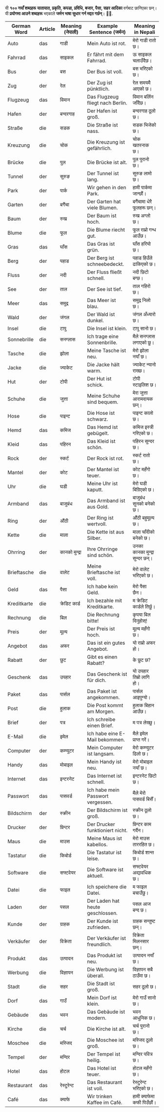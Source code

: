 
यी **१०० नयाँ शब्दहरू** **यातायात, प्रकृति, कपडा, प्रविधि, बजार, पैसा, सहर आदिका** वर्गबाट छानिएका छन्।  
यी **प्रयोगमा आउने शब्दहरू** भएकाले **जर्मन भाषा सुधार गर्न मद्दत गर्छन्**। 🚀😊.

| **German Word** | **Article** | **Meaning (नेपाली)** | **Example Sentence (जर्मन)**      | **Meaning in Nepali**           |
| --------------- | ----------- | -------------------- | --------------------------------- | ------------------------------- |
| Auto            | das         | गाडी                 | Mein Auto ist rot.                | मेरो गाडी रातो छ।               |
| Fahrrad         | das         | साइकल                | Er fährt mit dem Fahrrad.         | ऊ साइकल चलाउँदैछ।               |
| Bus             | der         | बस                   | Der Bus ist voll.                 | बस भरिएको छ।                    |
| Zug             | der         | रेल                  | Der Zug ist pünktlich.            | रेल समयमै आएको छ।               |
| Flugzeug        | das         | विमान                | Das Flugzeug fliegt nach Berlin.  | विमान बर्लिन जाँदैछ।            |
| Hafen           | der         | बन्दरगाह             | Der Hafen ist groß.               | बन्दरगाह ठूलो छ।                |
| Straße          | die         | सडक                  | Die Straße ist nass.              | सडक भिजेको छ।                   |
| Kreuzung        | die         | चोक                  | Die Kreuzung ist gefährlich.      | चोक खतरनाक छ।                   |
| Brücke          | die         | पुल                  | Die Brücke ist alt.               | पुल पुरानो छ।                   |
| Tunnel          | der         | सुरुङ                | Der Tunnel ist lang.              | सुरुङ लामो छ।                   |
| Park            | der         | पार्क                | Wir gehen in den Park.            | हामी पार्कमा जान्छौं।           |
| Garten          | der         | बगैंचा               | Der Garten hat viele Blumen.      | बगैंचामा धेरै फूलहरू छन्।       |
| Baum            | der         | रुख                  | Der Baum ist hoch.                | रुख अग्लो छ।                    |
| Blume           | die         | फूल                  | Die Blume riecht gut.             | फूल राम्रो गन्ध आउँछ।           |
| Gras            | das         | घाँस                 | Das Gras ist grün.                | घाँस हरियो छ।                   |
| Berg            | der         | पहाड                 | Der Berg ist schneebedeckt.       | पहाड हिउँले ढाकिएको छ।          |
| Fluss           | der         | नदी                  | Der Fluss fließt schnell.         | नदी छिटो बग्छ।                  |
| See             | der         | ताल                  | Der See ist tief.                 | ताल गहिरो छ।                    |
| Meer            | das         | समुद्र               | Das Meer ist blau.                | समुद्र निलो छ।                  |
| Wald            | der         | जंगल                 | Der Wald ist dunkel.              | जंगल अँध्यारो छ।                |
| Insel           | die         | टापु                 | Die Insel ist klein.              | टापु सानो छ।                    |
| Sonnebrille     | die         | सनग्लास              | Ich trage eine Sonnenbrille.      | मैले सनग्लास लगाएको छु।         |
| Tasche          | die         | झोला                 | Meine Tasche ist neu.             | मेरो झोला नयाँ छ।               |
| Jacke           | die         | ज्याकेट              | Die Jacke hält warm.              | ज्याकेट न्यानो राख्छ।           |
| Hut             | der         | टोपी                 | Der Hut ist schick.               | टोपी स्टाइलिश छ।                |
| Schuhe          | die         | जुत्ता               | Meine Schuhe sind bequem.         | मेरा जुत्ता आरामदायक छन्।       |
| Hose            | die         | पाइन्ट               | Die Hose ist schwarz.             | पाइन्ट कालो छ।                  |
| Hemd            | das         | कमिज                 | Das Hemd ist gebügelt.            | कमिज इस्त्री गरिएको छ।          |
| Kleid           | das         | पहिरन                | Das Kleid ist schön.              | पहिरन सुन्दर छ।                 |
| Rock            | der         | स्कर्ट               | Der Rock ist rot.                 | स्कर्ट रातो छ।                  |
| Mantel          | der         | कोट                  | Der Mantel ist teuer.             | कोट महँगो छ।                    |
| Uhr             | die         | घडी                  | Meine Uhr ist kaputt.             | मेरो घडी बिग्रिएको छ।           |
| Armband         | das         | बाजुबंध              | Das Armband ist aus Gold.         | बाजुबंध सुनको बनेको छ।          |
| Ring            | der         | औंठी                 | Der Ring ist wertvoll.            | औंठी बहुमूल्य छ।                |
| Kette           | die         | माला                 | Die Kette ist aus Silber.         | माला चाँदीको बनेको छ।           |
| Ohrring         | der         | कानको मुन्द्रा       | Ihre Ohrringe sind schön.         | उनका कानका मुन्द्रा सुन्दर छन्। |
| Brieftasche     | die         | वालेट                | Meine Brieftasche ist voll.       | मेरो वालेट भरिएको छ।            |
| Geld            | das         | पैसा                 | Ich habe kein Geld.               | मेरो पैसा छैन।                  |
| Kreditkarte     | die         | क्रेडिट कार्ड        | Ich bezahle mit Kreditkarte.      | म क्रेडिट कार्डले तिर्छु।       |
| Rechnung        | die         | बिल                  | Die Rechnung bitte!               | कृपया बिल दिनुहोस्!             |
| Preis           | der         | मूल्य                | Der Preis ist hoch.               | मूल्य महँगो छ।                  |
| Angebot         | das         | अफर                  | Das ist ein gutes Angebot.        | यो राम्रो अफर हो।               |
| Rabatt          | der         | छुट                  | Gibt es einen Rabatt?             | के छुट छ?                       |
| Geschenk        | das         | उपहार                | Das Geschenk ist für dich.        | यो उपहार तिम्रो लागि हो।        |
| Paket           | das         | पार्सल               | Das Paket ist angekommen.         | पार्सल आइपुग्यो।                |
| Post            | die         | हुलाक                | Die Post kommt am Morgen.         | हुलाक बिहान आउँछ।               |
| Brief           | der         | पत्र                 | Ich schreibe einen Brief.         | म पत्र लेख्छु।                  |
| E-Mail          | die         | इमेल                 | Ich habe eine E-Mail bekommen.    | मैले इमेल प्राप्त गरें।         |
| Computer        | der         | कम्प्युटर            | Mein Computer ist langsam.        | मेरो कम्प्युटर ढिलो छ।          |
| Handy           | das         | मोबाइल               | Mein Handy ist neu.               | मेरो मोबाइल नयाँ छ।             |
| Internet        | das         | इन्टरनेट             | Das Internet ist schnell.         | इन्टरनेट छिटो छ।                |
| Passwort        | das         | पासवर्ड              | Ich habe mein Passwort vergessen. | मैले मेरो पासवर्ड बिर्सें।      |
| Bildschirm      | der         | स्क्रीन              | Der Bildschirm ist groß.          | स्क्रीन ठूलो छ।                 |
| Drucker         | der         | प्रिन्टर             | Der Drucker funktioniert nicht.   | प्रिन्टर काम गर्दैन।            |
| Maus            | die         | माउस                 | Meine Maus ist kabellos.          | मेरो माउस ताररहित छ।            |
| Tastatur        | die         | किबोर्ड              | Die Tastatur ist leise.           | किबोर्ड शान्त छ।                |
| Software        | die         | सफ्टवेयर             | Die Software ist aktuell.         | सफ्टवेयर अद्यावधिक छ।           |
| Datei           | die         | फाइल                 | Ich speichere die Datei.          | म फाइल बचाउँछु।                 |
| Laden           | der         | पसल                  | Der Laden hat heute geschlossen.  | पसल आज बन्द छ।                  |
| Kunde           | der         | ग्राहक               | Der Kunde ist zufrieden.          | ग्राहक सन्तुष्ट छन्।            |
| Verkäufer       | der         | विक्रेता             | Der Verkäufer ist freundlich.     | विक्रेता मिलनसार छन्।           |
| Produkt         | das         | उत्पादन              | Das Produkt ist neu.              | उत्पादन नयाँ छ।                 |
| Werbung         | die         | विज्ञापन             | Die Werbung ist überall.          | विज्ञापन सबै ठाउँमा छ।          |
| Stadt           | die         | सहर                  | Die Stadt ist groß.               | सहर ठूलो छ।                     |
| Dorf            | das         | गाउँ                 | Mein Dorf ist klein.              | मेरो गाउँ सानो छ।               |
| Gebäude         | das         | भवन                  | Das Gebäude ist modern.           | भवन आधुनिक छ।                   |
| Kirche          | die         | चर्च                 | Die Kirche ist alt.               | चर्च पुरानो छ।                  |
| Moschee         | die         | मस्जिद               | Die Moschee ist groß.             | मस्जिद ठूलो छ।                  |
| Tempel          | der         | मन्दिर               | Der Tempel ist heilig.            | मन्दिर पवित्र छ।                |
| Hotel           | das         | होटल                 | Das Hotel ist teuer.              | होटल महँगो छ।                   |
| Restaurant      | das         | रेस्टुरेन्ट          | Das Restaurant ist voll.          | रेस्टुरेन्ट भरिएको छ।           |
| Café            | das         | क्याफे               | Wir trinken Kaffee im Café.       | हामी क्याफेमा कफी पिउँछौं।      |

